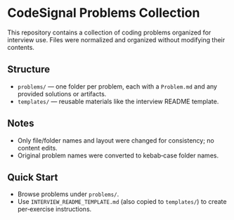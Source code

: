 # CodeSignal Problems Collection

This repository contains a collection of coding problems organized for interview use. Files were normalized and organized without modifying their contents.

## Structure
- `problems/` — one folder per problem, each with a `Problem.md` and any provided solutions or artifacts.
- `templates/` — reusable materials like the interview README template.

## Notes
- Only file/folder names and layout were changed for consistency; no content edits.
- Original problem names were converted to kebab‑case folder names.

## Quick Start
- Browse problems under `problems/`.
- Use `INTERVIEW_README_TEMPLATE.md` (also copied to `templates/`) to create per‑exercise instructions.

